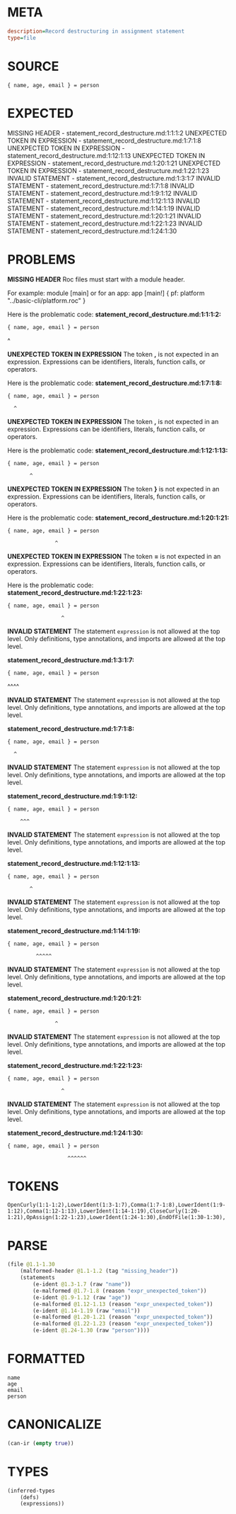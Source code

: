 # META
~~~ini
description=Record destructuring in assignment statement
type=file
~~~
# SOURCE
~~~roc
{ name, age, email } = person
~~~
# EXPECTED
MISSING HEADER - statement_record_destructure.md:1:1:1:2
UNEXPECTED TOKEN IN EXPRESSION - statement_record_destructure.md:1:7:1:8
UNEXPECTED TOKEN IN EXPRESSION - statement_record_destructure.md:1:12:1:13
UNEXPECTED TOKEN IN EXPRESSION - statement_record_destructure.md:1:20:1:21
UNEXPECTED TOKEN IN EXPRESSION - statement_record_destructure.md:1:22:1:23
INVALID STATEMENT - statement_record_destructure.md:1:3:1:7
INVALID STATEMENT - statement_record_destructure.md:1:7:1:8
INVALID STATEMENT - statement_record_destructure.md:1:9:1:12
INVALID STATEMENT - statement_record_destructure.md:1:12:1:13
INVALID STATEMENT - statement_record_destructure.md:1:14:1:19
INVALID STATEMENT - statement_record_destructure.md:1:20:1:21
INVALID STATEMENT - statement_record_destructure.md:1:22:1:23
INVALID STATEMENT - statement_record_destructure.md:1:24:1:30
# PROBLEMS
**MISSING HEADER**
Roc files must start with a module header.

For example:
        module [main]
or for an app:
        app [main!] { pf: platform "../basic-cli/platform.roc" }

Here is the problematic code:
**statement_record_destructure.md:1:1:1:2:**
```roc
{ name, age, email } = person
```
^


**UNEXPECTED TOKEN IN EXPRESSION**
The token **,** is not expected in an expression.
Expressions can be identifiers, literals, function calls, or operators.

Here is the problematic code:
**statement_record_destructure.md:1:7:1:8:**
```roc
{ name, age, email } = person
```
      ^


**UNEXPECTED TOKEN IN EXPRESSION**
The token **,** is not expected in an expression.
Expressions can be identifiers, literals, function calls, or operators.

Here is the problematic code:
**statement_record_destructure.md:1:12:1:13:**
```roc
{ name, age, email } = person
```
           ^


**UNEXPECTED TOKEN IN EXPRESSION**
The token **}** is not expected in an expression.
Expressions can be identifiers, literals, function calls, or operators.

Here is the problematic code:
**statement_record_destructure.md:1:20:1:21:**
```roc
{ name, age, email } = person
```
                   ^


**UNEXPECTED TOKEN IN EXPRESSION**
The token **=** is not expected in an expression.
Expressions can be identifiers, literals, function calls, or operators.

Here is the problematic code:
**statement_record_destructure.md:1:22:1:23:**
```roc
{ name, age, email } = person
```
                     ^


**INVALID STATEMENT**
The statement `expression` is not allowed at the top level.
Only definitions, type annotations, and imports are allowed at the top level.

**statement_record_destructure.md:1:3:1:7:**
```roc
{ name, age, email } = person
```
  ^^^^


**INVALID STATEMENT**
The statement `expression` is not allowed at the top level.
Only definitions, type annotations, and imports are allowed at the top level.

**statement_record_destructure.md:1:7:1:8:**
```roc
{ name, age, email } = person
```
      ^


**INVALID STATEMENT**
The statement `expression` is not allowed at the top level.
Only definitions, type annotations, and imports are allowed at the top level.

**statement_record_destructure.md:1:9:1:12:**
```roc
{ name, age, email } = person
```
        ^^^


**INVALID STATEMENT**
The statement `expression` is not allowed at the top level.
Only definitions, type annotations, and imports are allowed at the top level.

**statement_record_destructure.md:1:12:1:13:**
```roc
{ name, age, email } = person
```
           ^


**INVALID STATEMENT**
The statement `expression` is not allowed at the top level.
Only definitions, type annotations, and imports are allowed at the top level.

**statement_record_destructure.md:1:14:1:19:**
```roc
{ name, age, email } = person
```
             ^^^^^


**INVALID STATEMENT**
The statement `expression` is not allowed at the top level.
Only definitions, type annotations, and imports are allowed at the top level.

**statement_record_destructure.md:1:20:1:21:**
```roc
{ name, age, email } = person
```
                   ^


**INVALID STATEMENT**
The statement `expression` is not allowed at the top level.
Only definitions, type annotations, and imports are allowed at the top level.

**statement_record_destructure.md:1:22:1:23:**
```roc
{ name, age, email } = person
```
                     ^


**INVALID STATEMENT**
The statement `expression` is not allowed at the top level.
Only definitions, type annotations, and imports are allowed at the top level.

**statement_record_destructure.md:1:24:1:30:**
```roc
{ name, age, email } = person
```
                       ^^^^^^


# TOKENS
~~~zig
OpenCurly(1:1-1:2),LowerIdent(1:3-1:7),Comma(1:7-1:8),LowerIdent(1:9-1:12),Comma(1:12-1:13),LowerIdent(1:14-1:19),CloseCurly(1:20-1:21),OpAssign(1:22-1:23),LowerIdent(1:24-1:30),EndOfFile(1:30-1:30),
~~~
# PARSE
~~~clojure
(file @1.1-1.30
	(malformed-header @1.1-1.2 (tag "missing_header"))
	(statements
		(e-ident @1.3-1.7 (raw "name"))
		(e-malformed @1.7-1.8 (reason "expr_unexpected_token"))
		(e-ident @1.9-1.12 (raw "age"))
		(e-malformed @1.12-1.13 (reason "expr_unexpected_token"))
		(e-ident @1.14-1.19 (raw "email"))
		(e-malformed @1.20-1.21 (reason "expr_unexpected_token"))
		(e-malformed @1.22-1.23 (reason "expr_unexpected_token"))
		(e-ident @1.24-1.30 (raw "person"))))
~~~
# FORMATTED
~~~roc
name
age
email
person
~~~
# CANONICALIZE
~~~clojure
(can-ir (empty true))
~~~
# TYPES
~~~clojure
(inferred-types
	(defs)
	(expressions))
~~~
